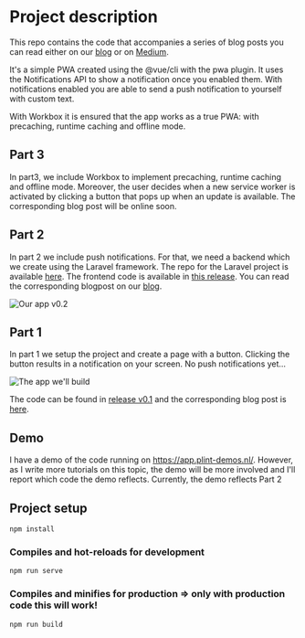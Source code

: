 # Project description
This repo contains the code that accompanies a series of blog posts you can read either on our [blog](https://www.blog.plint-sites.nl)
or on [Medium](https://medium.com/plint-sites).

It's a simple PWA created using the @vue/cli with the pwa plugin. It uses the
Notifications API to show a notification once you enabled them. With notifications enabled
you are able to send a push notification to yourself with custom text.

With Workbox it is ensured that the app works as a true PWA: with precaching, runtime caching and offline mode.

## Part 3
In part3, we include Workbox to implement precaching, runtime caching and offline mode. Moreover, the user
decides when a new service worker is activated by clicking a button that pops up when an update is available.
The corresponding blog post will be online soon.

## Part 2
In part 2 we include push notifications. For that, we need a backend which we create using the Laravel
framework. The repo for the Laravel project is available [here](https://github.com/pimhooghiemstra/plint-pwa-api). The frontend code is available in [this release](https://github.com/pimhooghiemstra/plintpwa-vue-1/releases/tag/v0.2). You can read the corresponding blogpost on our [blog](https://www.blog.plint-sites.nl/how-to-add-push-notifications-to-a-progressive-web-app/).

![Our app v0.2](https://www.blog.plint-sites.nl/wordpress/wp-content/uploads/2018/11/notify-with-push.png)

## Part 1
In part 1 we setup the project and create a page with a button. Clicking the button results in a
notification on your screen. No push notifications yet...

![The app we'll build](https://www.blog.plint-sites.nl/wordpress/wp-content/uploads/2018/10/app-homepage.png)

The code can be found in [release v0.1](https://github.com/pimhooghiemstra/plintpwa-vue-1/releases/tag/v0.1) and
the corresponding blog post is [here](https://www.blog.plint-sites.nl/progressive-web-app-using-vue-cli-3/).

## Demo
I have a demo of the code running on https://app.plint-demos.nl/. However, as I write more tutorials on this topic, the demo
will be more involved and I'll report which code the demo reflects. Currently, the demo reflects Part 2

## Project setup
```
npm install
```

### Compiles and hot-reloads for development
```
npm run serve
```

### Compiles and minifies for production => only with production code this will work!
```
npm run build
```
